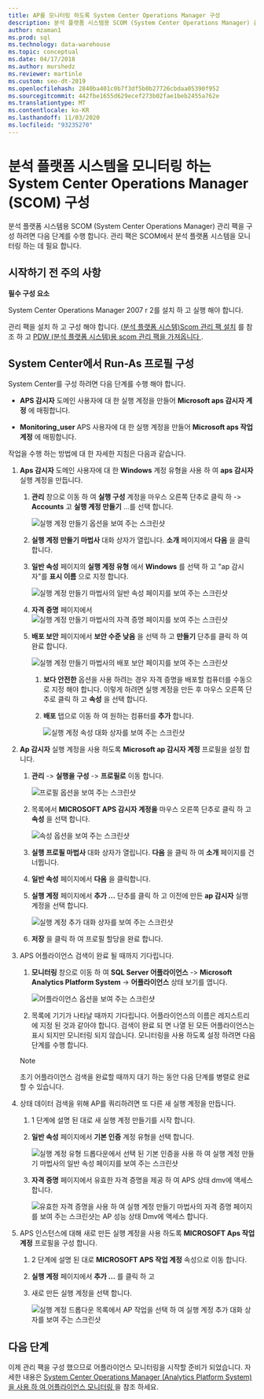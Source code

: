 ```yaml
---
title: AP를 모니터링 하도록 System Center Operations Manager 구성
description: 분석 플랫폼 시스템용 SCOM (System Center Operations Manager) 관리 팩을 구성 하려면 다음 단계를 수행 합니다. 관리 팩은 SCOM에서 분석 플랫폼 시스템을 모니터링 하는 데 필요 합니다.
author: mzaman1
ms.prod: sql
ms.technology: data-warehouse
ms.topic: conceptual
ms.date: 04/17/2018
ms.author: murshedz
ms.reviewer: martinle
ms.custom: seo-dt-2019
ms.openlocfilehash: 2840ba401c0b7f3df5b0b27726cbdaa05390f952
ms.sourcegitcommit: 442fbe1655d629ecef273b02fae1beb2455a762e
ms.translationtype: MT
ms.contentlocale: ko-KR
ms.lasthandoff: 11/03/2020
ms.locfileid: "93235270"
---
```

# <a name="configure-system-center-operations-manager-scom-to-monitor-analytics-platform-system"></a>분석 플랫폼 시스템을 모니터링 하는 System Center Operations Manager (SCOM) 구성
분석 플랫폼 시스템용 SCOM (System Center Operations Manager) 관리 팩을 구성 하려면 다음 단계를 수행 합니다. 관리 팩은 SCOM에서 분석 플랫폼 시스템을 모니터링 하는 데 필요 합니다.  
  
## <a name="before-you-begin"></a><a name="BeforeBegin"></a>시작하기 전 주의 사항  
**필수 구성 요소**  
  
System Center Operations Manager 2007 r 2를 설치 하 고 실행 해야 합니다.  
  
관리 팩을 설치 하 고 구성 해야 합니다. [&#40;분석 플랫폼 시스템&#41;Scom 관리 팩 설치](install-the-scom-management-packs.md) 를 참조 하 고 [PDW &#40;분석 플랫폼 시스템&#41;용 scom 관리 팩을 가져옵니다 ](import-the-scom-management-pack-for-pdw.md).  
  
## <a name="configure-run-as-profile-in-system-center"></a><a name="ConfigureRunAsProfile"></a>System Center에서 Run-As 프로필 구성  
System Center를 구성 하려면 다음 단계를 수행 해야 합니다.  
  
-   **APS 감시자** 도메인 사용자에 대 한 실행 계정을 만들어 **Microsoft aps 감시자 계정** 에 매핑합니다.  
  
-   **Monitoring_user** APS 사용자에 대 한 실행 계정을 만들어 **Microsoft aps 작업 계정** 에 매핑합니다.  
  
작업을 수행 하는 방법에 대 한 자세한 지침은 다음과 같습니다.  
  
1.  **Aps 감시자** 도메인 사용자에 대 한 **Windows** 계정 유형을 사용 하 여 **aps 감시자** 실행 계정을 만듭니다.  
  
    1.  **관리** 창으로 이동 하 여 **실행 구성** 계정을 마우스 오른쪽 단추로 클릭 하  ->  **Accounts** 고 **실행 계정 만들기** ...를 선택 합니다.  
  
        ![실행 계정 만들기 옵션을 보여 주는 스크린샷](./media/configure-scom-to-monitor-analytics-platform-system/ConfigureScomCreateRunAsAccount.png "ConfigureScomCreateRunAsAccount")  
  
    2.  **실행 계정 만들기 마법사** 대화 상자가 열립니다. **소개** 페이지에서 **다음** 을 클릭합니다.  
  
    3.  **일반 속성** 페이지의 **실행 계정 유형** 에서 **Windows** 를 선택 하 고 "ap 감시자"를 **표시 이름** 으로 지정 합니다.  
  
        ![실행 계정 만들기 마법사의 일반 속성 페이지를 보여 주는 스크린샷](./media/configure-scom-to-monitor-analytics-platform-system/CreateRunAsAccountWizardGeneralProperties.png "CreateRunAsAccountWizardGeneralProperties")  
  
    4.  **자격 증명** 페이지에서 ![실행 계정 만들기 마법사의 자격 증명 페이지를 보여 주는 스크린샷](./media/configure-scom-to-monitor-analytics-platform-system/CreateRunAsAccountWizardCredentials.png "CreateRunAsAccountWizardCredentials")  
  
    5.  **배포 보안** 페이지에서 **보안 수준 낮음** 을 선택 하 고 **만들기** 단추를 클릭 하 여 완료 합니다.  
  
        ![실행 계정 만들기 마법사의 배포 보안 페이지를 보여 주는 스크린샷](./media/configure-scom-to-monitor-analytics-platform-system/CreateRunAsAccountWizardDistributionSecurity.png "CreateRunAsAccountWizardDistributionSecurity")  
  
        1.  **보다 안전한** 옵션을 사용 하려는 경우 자격 증명을 배포할 컴퓨터를 수동으로 지정 해야 합니다. 이렇게 하려면 실행 계정을 만든 후 마우스 오른쪽 단추로 클릭 하 고 **속성** 을 선택 합니다.  
  
        2.  **배포** 탭으로 이동 하 여 원하는 컴퓨터를 **추가** 합니다.  
  
            ![실행 계정 속성 대화 상자를 보여 주는 스크린샷](./media/configure-scom-to-monitor-analytics-platform-system/RunAsAccountProperties.png "RunAsAccountProperties")  
  
2.  **Ap 감시자** 실행 계정을 사용 하도록 **Microsoft ap 감시자 계정** 프로필을 설정 합니다.  
  
    1.  **관리**  ->  **실행을 구성**  ->  **프로필로** 이동 합니다.  
  
        ![프로필 옵션을 보여 주는 스크린샷](./media/configure-scom-to-monitor-analytics-platform-system/AdministrationRunAsConfigurationProfiles.png "AdministrationRunAsConfigurationProfiles")  
  
    2.  목록에서 **MICROSOFT APS 감시자 계정을** 마우스 오른쪽 단추로 클릭 하 고 **속성** 을 선택 합니다.  
  
        ![속성 옵션을 보여 주는 스크린샷](./media/configure-scom-to-monitor-analytics-platform-system/MicrosoftApsWatcherAccountProperties.png "MicrosoftApsWatcherAccountProperties")  
  
    3.  **실행 프로필 마법사** 대화 상자가 열립니다. **다음** 을 클릭 하 여 **소개** 페이지를 건너뜁니다.  
  
    4.  **일반 속성** 페이지에서 **다음** 을 클릭합니다.  
  
    5.  **실행 계정** 페이지에서 **추가 ...** 단추를 클릭 하 고 이전에 만든 **ap 감시자** 실행 계정을 선택 합니다.  
  
        ![실행 계정 추가 대화 상자를 보여 주는 스크린샷](./media/configure-scom-to-monitor-analytics-platform-system/RunAsProfileWizardAdd.png "RunAsProfileWizardAdd")  
  
    6.  **저장** 을 클릭 하 여 프로필 할당을 완료 합니다.  
  
3.  APS 어플라이언스 검색이 완료 될 때까지 기다립니다.  
  
    1.  **모니터링** 창으로 이동 하 여 **SQL Server 어플라이언스**  ->  **Microsoft Analytics Platform System**  ->  **어플라이언스** 상태 보기를 엽니다.  
  
        ![어플라이언스 옵션을 보여 주는 스크린샷](./media/configure-scom-to-monitor-analytics-platform-system/SqlServerApplianceMicrosoftApsAppliances.png "SqlServerApplianceMicrosoftApsAppliances")  
  
    2.  목록에 기기가 나타날 때까지 기다립니다. 어플라이언스의 이름은 레지스트리에 지정 된 것과 같아야 합니다. 검색이 완료 되 면 나열 된 모든 어플라이언스는 표시 되지만 모니터링 되지 않습니다. 모니터링을 사용 하도록 설정 하려면 다음 단계를 수행 합니다.  
  
    > [!NOTE]  
    > 초기 어플라이언스 검색을 완료할 때까지 대기 하는 동안 다음 단계를 병렬로 완료할 수 있습니다.  
  
4.  상태 데이터 검색을 위해 AP를 쿼리하려면 또 다른 새 실행 계정을 만듭니다.  
  
    1.  1 단계에 설명 된 대로 새 실행 계정 만들기를 시작 합니다.  
  
    2.  **일반 속성** 페이지에서 **기본 인증** 계정 유형을 선택 합니다.  
  
        ![실행 계정 유형 드롭다운에서 선택 된 기본 인증을 사용 하 여 실행 계정 만들기 마법사의 일반 속성 페이지를 보여 주는 스크린샷](./media/configure-scom-to-monitor-analytics-platform-system/CreateRunAsAccountWizardGeneralProperties2.png "CreateRunAsAccountWizardGeneralProperties2")  
  
    3.  **자격 증명** 페이지에서 유효한 자격 증명을 제공 하 여 APS 상태 dmv에 액세스 합니다.  
  
        ![유효한 자격 증명을 사용 하 여 실행 계정 만들기 마법사의 자격 증명 페이지를 보여 주는 스크린샷는 AP 성능 상태 Dmv에 액세스 합니다.](./media/configure-scom-to-monitor-analytics-platform-system/CreateRunAsAccountWizardCredentials2.png "CreateRunAsAccountWizardCredentials2")  
  
5.  APS 인스턴스에 대해 새로 만든 실행 계정을 사용 하도록 **MICROSOFT Aps 작업 계정** 프로필을 구성 합니다.  
  
    1.  2 단계에 설명 된 대로 **MICROSOFT APS 작업 계정** 속성으로 이동 합니다.  
  
    2.  **실행 계정** 페이지에서 **추가 ...** 를 클릭 하 고 
    3.  새로 만든 실행 계정을 선택 합니다.  
  
        ![실행 계정 드롭다운 목록에서 AP 작업을 선택 하 여 실행 계정 추가 대화 상자를 보여 주는 스크린샷](./media/configure-scom-to-monitor-analytics-platform-system/RunAsProfileWizardAdd2.png "RunAsProfileWizardAdd2")  
  
## <a name="next-step"></a>다음 단계  
이제 관리 팩을 구성 했으므로 어플라이언스 모니터링을 시작할 준비가 되었습니다. 자세한 내용은 [System Center Operations Manager &#40;Analytics Platform System&#41;을 사용 하 여 어플라이언스 모니터링 ](monitor-the-appliance-by-using-system-center-operations-manager.md)을 참조 하세요.  
  
<!-- MISSING LINKS ## See Also  
[Common Metadata Query Examples &#40;SQL Server PDW&#41;](../sqlpdw/common-metadata-query-examples-sql-server-pdw.md)  -->  
  
